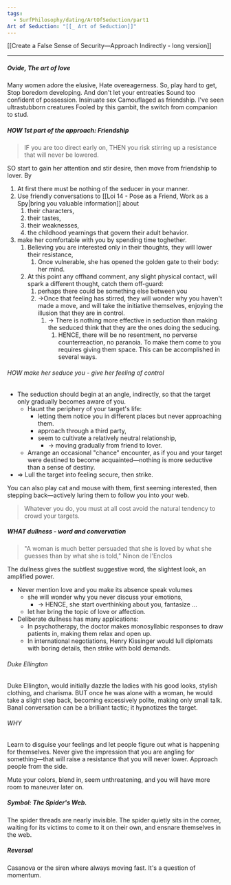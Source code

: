 ```yaml
---
tags:
  - SurfPhilosophy/dating/ArtOfSeduction/part1
Art of Seduction: "[[_ Art of Seduction]]"
---
```


[[Create a False Sense of Security—Approach Indirectly - long version]]

----

##### Ovide, The art of love
Many women adore the elusive, Hate overeagerness. So, play hard to get, Stop boredom developing. And don't let your entreaties Sound too confident of possession. Insinuate sex Camouflaged as friendship. I've seen ultrastubborn creatures Fooled by this gambit, the switch from companion to stud.


##### HOW 1st part of the approach: Friendship
> IF you are too direct early on, THEN you risk stirring up a resistance that will never be lowered. 

SO start to gain her attention and stir desire, then move from friendship to lover. By
1. At first there must be nothing of the seducer in your manner.
2. Use friendly conversations to [[Loi 14 -  Pose as a Friend, Work as a Spy|bring you valuable information]] about
	1. their characters,
	2. their tastes,
	3. their weaknesses, 
	4. the childhood yearnings that govern their adult behavior.
3. make her comfortable with you by spending time toghether.
	1. Believing you are interested only in their thoughts, they will lower their resistance,
		1. Once  vulnerable, she has opened the golden gate to their body: her mind. 
	2. At this point any offhand comment, any slight physical contact, will spark a different thought, catch them off-guard:
		1. perhaps there could be something else between you
		2. ->Once that feeling has stirred, they will wonder why you haven't made a move, and will take the initiative themselves, enjoying the illusion that they are in control. 
			1. -> There is nothing more effective in seduction than making the seduced think that they are the ones doing the seducing.
				1. HENCE, there will be no resentment, no perverse counterreaction, no paranoia. To make them come to you requires giving them space. This can be accomplished in several ways.

###### HOW  make her seduce you - give her feeling of control
- The seduction should begin at an angle, indirectly, so that the target only gradually becomes aware of you. 
	- Haunt the periphery of your target's life:
		- letting them notice you in different places but never approaching them.
		- approach through a third party, 
		- seem to cultivate a relatively neutral relationship, 
			- -> moving gradually from friend to lover. 
	- Arrange an occasional "chance" encounter, as if you and your target were destined to become acquainted—nothing is more seductive than a sense of destiny.
- => Lull the target into feeling secure, then strike.

You can also play cat and mouse with them, first seeming interested, then stepping back—actively luring them to follow you into your web. 

> Whatever you do, you must at all cost avoid the natural tendency to crowd your targets.


##### WHAT dullness -  word and convervation
> "A woman is much better persuaded that she is loved by what she guesses than by what she is told," Ninon de l'Enclos

The dullness gives the subtlest suggestive word, the slightest look, an amplified power. 
- Never mention love and you make its absence speak volumes
	- she will wonder why you never discuss your emotions, 
		- -> HENCE, she start overthinking about you, fantasize ...
	- let her bring the topic of love or affection. 
- Deliberate dullness has many applications:
	- In psychotherapy, the doctor makes monosyllabic responses to draw patients in, making them relax and open up.
	- In international negotiations, Henry Kissinger would lull diplomats with boring details, then strike with bold demands.

###### Duke Ellington
Duke Ellington, would initially dazzle the ladies with his good looks, stylish clothing, and charisma. 
BUT once he was alone with a woman, he would take a slight step back, becoming excessively polite, making only small talk. Banal conversation can be a brilliant tactic; it hypnotizes the target.


###### WHY 
Learn to disguise your feelings and let people figure out what is happening for themselves. Never give the impression that you are angling for something—that will raise a resistance that you will never lower.
Approach people from the side. 

Mute your colors, blend in, seem unthreatening, and you will have more room to maneuver later on.

##### Symbol: The Spider's Web.
The spider threads are nearly invisible. The spider quietly sits in the corner, waiting for its victims to come to it on their own, and ensnare themselves in the web.

##### Reversal
Casanova or the siren where always moving fast. It's a question of momentum.
